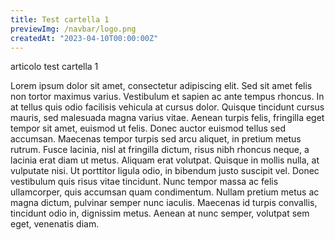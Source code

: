 ```yaml
---
title: Test cartella 1
previewImg: /navbar/logo.png
createdAt: "2023-04-10T00:00:00Z"
---
```

articolo test cartella 1
<!--more-->
Lorem ipsum dolor sit amet, consectetur adipiscing elit. Sed sit amet felis non tortor maximus varius. Vestibulum et sapien ac ante tempus rhoncus. In at tellus quis odio facilisis vehicula at cursus dolor. Quisque tincidunt cursus mauris, sed malesuada magna varius vitae. Aenean turpis felis, fringilla eget tempor sit amet, euismod ut felis. Donec auctor euismod tellus sed accumsan. Maecenas tempor turpis sed arcu aliquet, in pretium metus rutrum. Fusce lacinia, nisl at fringilla dictum, risus nibh rhoncus neque, a lacinia erat diam ut metus. Aliquam erat volutpat. Quisque in mollis nulla, at vulputate nisi. Ut porttitor ligula odio, in bibendum justo suscipit vel. Donec vestibulum quis risus vitae tincidunt. Nunc tempor massa ac felis ullamcorper, quis accumsan quam condimentum. Nullam pretium metus ac magna dictum, pulvinar semper nunc iaculis. Maecenas id turpis convallis, tincidunt odio in, dignissim metus. Aenean at nunc semper, volutpat sem eget, venenatis diam.